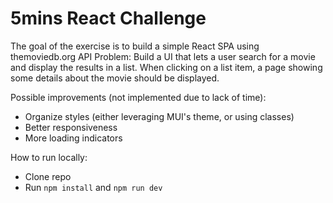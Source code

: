 # 5mins React Challenge
The goal of the exercise is to build a simple React SPA using themoviedb.org API
Problem:
Build a UI that lets a user search for a movie and display the results in a list. When clicking on a
list item, a page showing some details about the movie should be displayed.

Possible improvements (not implemented due to lack of time):
 - Organize styles (either leveraging MUI's theme, or using classes)
 - Better responsiveness
 - More loading indicators

How to run locally:

- Clone repo
- Run `npm install` and `npm run dev`
